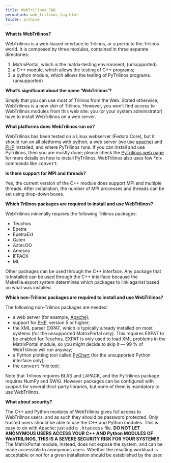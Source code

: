 ```yaml
---
title: WebTrilinos FAQ
permalink: web_trilinos_faq.html
folder: archive
---
```


**What is WebTrilinos?**

WebTrilinos is a web-based interface to Trilinos, or a _portal_ to the Trilinos world. It is composed by three modules, contained in three separate directories:

1.  MatrixPortal, which is the matrix-testing environment; (unsupported)
2.  a C++ module, which allows the testing of C++ programs;
3.  a python module, which allows the testing of PyTrilinos programs. (unsupported)

**What’s significant about the name ‘WebTrilinos’?**

Simply that you can use most of Trilinos from the Web. Stated otherwise, WebTrilinos is a new _skin_ of Trilinos. However, you won’t find access to WebTrilinos modules from this web site: you (or your system administrator) have to install WebTrilinos on a web server.

**What platforms does WebTrilinos run on?**

WebTrilinos has been tested on a Linux webserver (Fedora Core), but it should run on all platforms with python, a web server (we use [apache](http://www.apache.org)) and [PHP](http://php.net) installed, and where PyTrilinos runs. If you can install and use PyTrilinos, then you are mostly done; please check the [PyTrilinos web page](pytrilinos.html) for more details on how to install PyTrilinos. WebTrilinos also uses few *nix commands like <tt>convert</tt>.

**Is there support for MPI and threads?**

Yes, the current version of the C++ module does support MPI and multiple threads. After installation, the number of MPI processes and threads can be set using drop-down boxes.

**Which Trilinos packages are required to install and use WebTrilinos?**

WebTrilinos minimally requires the following Trilinos packages:

*   Teuchos
*   Epetra
*   EpetraExt
*   Galeri
*   AztecOO
*   Amesos
*   IFPACK
*   ML

Other packages can be used through the C++ interface. Any package that is installed can be used through the C++ interface because the Makefile.export system determines which packages to link against based on what was installed.

**Which non-Trilinos packages are required to install and use WebTrilinos?**

The following non-Trilinos packages are needed:

*   a web server (for example, [Apache](http://www.apache.org));
*   support for [PHP](http://php.net), version 5 or higher;
*   the XML parser EXPAT, which is typically already installed on most systems (for the unsupported MatrixPortal only). This requires EXPAT to be enabled for Teuchos. EXPAT is only used to load XML problems in the MatrixPortal module, so you might decide to skip it — 99 % of WebTrilinos will run anyway;
*   a Python plotting tool called [PyChart](http://home.gna.org/pychart/) (for the unsupported Python interface only);
*   the <tt>convert</tt> *nix tool;

Note that Trilinos requires BLAS and LAPACK, and the PyTrilinos package requires NumPy and SWIG. However packages can be configured with support for several third-party libraries, but none of them is mandatory to use WebTrilinos.

**What about security?**

The C++ and Python modules of WebTrilinos gives full access to WebTrilinos users, and as such they should be password protected. 
Only trusted users should be able to use the C++ and Python modules. This is easy to do with Apache: just add a <tt>.htaccess</tt> file.
**DO NOT LET ANONYMOUS USERS ACCESS YOUR C++ AND Python MODULES OF WebTRILINOS, THIS IS A SEVERE SECURITY RISK FOR YOUR SYSTEM!!!**. 
The MatrixPortal module, instead, does not expose the system, and can be made accessible to anonymous users. Whether the resulting workload is acceptable or not for a given installation should be established by the user.
